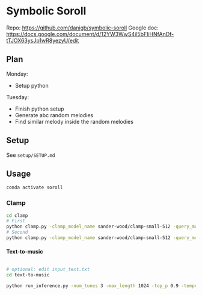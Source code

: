 # Symbolic Soroll

Repo: https://github.com/danigb/symbolic-soroll
Google doc: https://docs.google.com/document/d/12YW3WwS4il5bFIiHNfAnDf-tTJOX63ysJp1wR8yezyU/edit

## Plan

Monday:

- Setup python

Tuesday:

- Finish python setup
- Generate abc random melodies
- Find similar melody inside the random melodies

## Setup

See `setup/SETUP.md`

## Usage

```bash
conda activate soroll
```

### Clamp

```bash
cd clamp
# First
python clamp.py -clamp_model_name sander-wood/clamp-small-512 -query_modal music -key_modal text -top_n 100
# Second
python clamp.py -clamp_model_name sander-wood/clamp-small-512 -query_modal text -key_modal music -top_n 100
```

#### Text-to-music

```bash

# optional: edit input_text.txt
cd text-to-music

python run_inference.py -num_tunes 3 -max_length 1024 -top_p 0.9 -temperature 1.0 -seed 0
```
